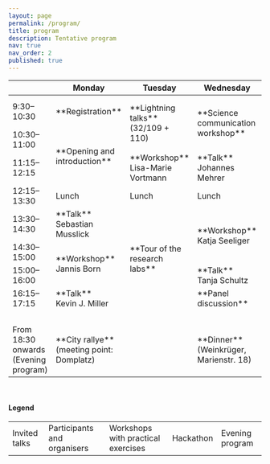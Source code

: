 ```yaml
---
layout: page
permalink: /program/
title: program
description: Tentative program
nav: true
nav_order: 2
published: true
---
```



<table class="table table-bordered">
  <thead>
    <tr>
      <th scope="col"></th>
      <th scope="col">Monday</th>
      <th scope="col">Tuesday</th>
      <th scope="col">Wednesday</th>
      <th scope="col">Thursday</th>
      <th scope="col">Friday</th>
    </tr>
  </thead>
  <tbody>
    <tr>
        <td> 9:30–10:30 </td>
        <td markdown="span" class="bg-warning"> **Registration** </td>
        <td markdown="span" rowspan="2" class="bg-warning"> **Lightning talks** <br> (32/109 + 110) </td>
        <td markdown="span" rowspan="2" class="bg-danger"> **Science communication workshop** </td>
        <td markdown="span" rowspan="3" class="bg-info"> **Hackathon** <br> (32 rooms 102, 109, 110, 131) </td>
        <td markdown="span" class="bg-primary">**Closing keynote** <br> Tim Kietzmann</td>
    </tr>
    <tr>
        <td> 10:30–11:00 </td>
        <td markdown="span" rowspan="2" class="bg-warning"> **Opening and introduction** </td>
        <td markdown="span" rowspan="2" class="bg-info"> **Project presentations**</td> 
    </tr>
    <tr>
        <td> 11:15–12:15 </td>
        <td markdown="span" class="bg-danger"> **Workshop** <br> Lisa-Marie Vortmann </td>
        <td markdown="span" class="bg-primary">**Talk** <br> Johannes Mehrer</td>
    </tr>
    <tr>
        <td> 12:15–13:30 </td>
        <td> Lunch </td>
        <td> Lunch </td>
        <td> Lunch </td>
        <td> Lunch </td>
        <td> Lunch </td>
    </tr>
    <tr>
        <td> 13:30–14:30 </td>
        <td markdown="span" class="bg-primary"> **Talk** <br> Sebastian Musslick </td>
        <td markdown="span" rowspan="4" class="bg-warning"> **Tour of the research labs** </td>
        <td markdown="span" rowspan="2" class="bg-danger"> **Workshop** Katja Seeliger</td>
        <td markdown="span" rowspan="6" class="bg-info"> **Hackathon** </td>
        <td markdown="span" rowspan="3" class="bg-warning"> **Hackathon prizes, feedback and closing** </td>
    </tr>
    <tr>
        <td> 14:30–15:00 </td>
        <td markdown="span" rowspan="2" class="bg-danger"> **Workshop** <br> Jannis Born </td>
    </tr>
    <tr>
        <td> 15:00–16:00 </td>
        <td markdown="span" class="bg-primary"> **Talk** <br> Tanja Schultz </td>
    </tr>
    <tr>
        <td> 16:15–17:15 </td>
        <td markdown="span" class="bg-primary"> **Talk** <br> Kevin J. Miller </td>
        <td markdown="span" class="bg-primary"> **Panel discussion** <br> </td>
        <td> &nbsp; </td>
    </tr>
    <tr>
        <td> &nbsp; </td>
        <td> &nbsp; </td>
        <td> &nbsp; </td>
        <td> &nbsp; </td>
        <td> &nbsp; </td>
    </tr>
    <tr>
        <td> From 18:30 onwards (Evening program) </td>
        <td markdown="span" class="bg-success"> **City rallye** (meeting point: Domplatz)</td>
        <td> &nbsp; </td>
        <td markdown="span" class="bg-success"> **Dinner** (Weinkrüger, Marienstr. 18)</td>
        <td> &nbsp; </td>
    </tr>
  </tbody>
</table>

<br>

#### Legend

<table class="table table-bordered">
  <tbody>
    <tr>
        <td class="bg-primary">Invited talks</td>
        <td class="bg-warning">Participants and organisers</td>
        <td  class="bg-danger">Workshops with practical exercises</td>
        <td class="bg-info">Hackathon</td>
        <td class="bg-success">Evening program</td>
    </tr>
  </tbody>
</table>
